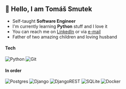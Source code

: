 ## 👋 Hello, I am Tomáš Smutek

- Self-taught **Software Engineer**
- I'm currently learning **Python** stuff and I love it
- You can reach me on [LinkedIn](https://www.linkedin.com/in/heysmtk/) or via [e-mail](mailto:smtktom@gmail.com)
- Father of two amazing children and loving husband

#### Tech
![Python](https://img.shields.io/badge/python-3670A0?style=for-the-badge&logo=python&logoColor=ffdd54)
![Git](https://img.shields.io/badge/git-%23F05033.svg?style=for-the-badge&logo=git&logoColor=white)

#### In order
![Postgres](https://img.shields.io/badge/postgres-%23316192.svg?style=for-the-badge&logo=postgresql&logoColor=white)
![Django](https://img.shields.io/badge/django-%23092E20.svg?style=for-the-badge&logo=django&logoColor=white)
![DjangoREST](https://img.shields.io/badge/DJANGO-REST-ff1709?style=for-the-badge&logo=django&logoColor=white&color=ff1709&labelColor=gray)
![SQLite](https://img.shields.io/badge/sqlite-%2307405e.svg?style=for-the-badge&logo=sqlite&logoColor=white)
![Docker](https://img.shields.io/badge/docker-%230db7ed.svg?style=for-the-badge&logo=docker&logoColor=white)
